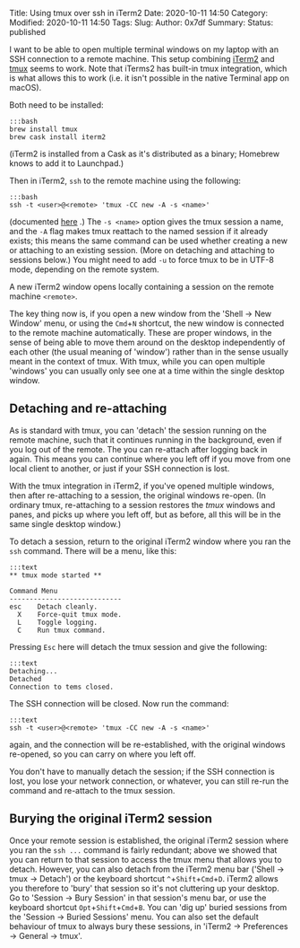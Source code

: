 Title: Using tmux over ssh in iTerm2
Date: 2020-10-11 14:50
Category:
Modified: 2020-10-11 14:50
Tags:
Slug:
Author: 0x7df
Summary:
Status: published

I want to be able to open multiple terminal windows on my laptop with an
SSH connection to a remote machine. This setup combining [iTerm2](https://iterm2.com)
and [tmux](https://tmuxguide.readthedocs.io) seems to work. Note that iTerms2 has
built-in tmux integration, which is what allows this to work (i.e. it isn't
possible in the native Terminal app on macOS).

Both need to be installed:

    :::bash
    brew install tmux
    brew cask install iterm2

(iTerm2 is installed from a Cask as it's distributed as a binary; Homebrew
knows to add it to Launchpad.)

Then in iTerm2, `ssh` to the remote machine using the following:

    :::bash
    ssh -t <user>@<remote> 'tmux -CC new -A -s <name>'

(documented
[here](https://gitlab.com/gnachman/iterm2/-/wikis/tmux-Integration-Best-Practices)
.) The `-s <name>` option gives the tmux session a name, and the `-A` flag
makes tmux reattach to the named session if it already exists; this means the
same command can be used whether creating a new or attaching to an existing
session. (More on detaching and attaching to sessions below.) You might need
to add `-u` to force tmux to be in UTF-8 mode, depending on the remote system.

A new iTerm2 window opens locally containing a session on the remote
machine `<remote>`.

The key thing now is, if you open a new window from the 'Shell -> New Window'
menu, or using the `Cmd`+`N` shortcut, the new window is connected to the
remote machine automatically. These are proper windows, in the sense of being able
to move them around on the desktop independently of each other (the usual
meaning of 'window') rather than in the sense usually meant in the context of
tmux. With tmux, while you can open multiple 'windows' you can usually only
see one at a time within the single desktop window.

## Detaching and re-attaching

As is standard with tmux, you can 'detach' the session running on the remote
machine, such that it continues running in the background, even if you log out
of the remote. The you can re-attach after logging back in again. This means
you can continue where you left off if you move from one local client to
another, or just if your SSH connection is lost.

With the tmux integration in iTerm2, if you've opened multiple windows,
then after re-attaching to a session, the original windows re-open.
(In ordinary tmux, re-attaching to a session restores the _tmux_ windows and
panes, and picks up where you left off, but as before, all this will be in the
same single desktop window.)

To detach a session, return to the original iTerm2 window where you ran the
`ssh` command. There will be a menu, like this:

    :::text
    ** tmux mode started **

    Command Menu
    ----------------------------
    esc    Detach cleanly.
      X    Force-quit tmux mode.
      L    Toggle logging.
      C    Run tmux command.

Pressing `Esc` here will detach the tmux session and give the following:

    :::text
    Detaching...
    Detached
    Connection to tems closed.

The SSH connection will be closed. Now run the command:

    :::text
    ssh -t <user>@<remote> 'tmux -CC new -A -s <name>'

again, and the connection will be re-established, with the original windows
re-opened, so you can carry on where you left off.

You don't have to manually detach the session; if the SSH connection is lost,
you lose your network connection, or whatever, you can still re-run the
command and re-attach to the tmux session.

## Burying the original iTerm2 session

Once your remote session is established, the original iTerm2 session where you
ran the `ssh ...` command is fairly redundant; above we showed that you can
return to that session to access the tmux menu that allows you to detach.
However, you can also detach from the iTerm2 menu bar ('Shell -> tmux ->
Detach') or the keyboard shortcut `^`+`Shift`+`Cmd`+`D`. iTerm2 allows you
therefore to 'bury' that session so it's not cluttering up your desktop. Go to
'Session -> Bury Session' in that session's menu bar, or use the keyboard
shortcut `Opt`+`Shift`+`Cmd`+`B`. You can 'dig up' buried sessions from the
'Session -> Buried Sessions' menu. You can also set the default behaviour of
tmux to always bury these sessions, in 'iTerm2 -> Preferences -> General ->
tmux'.
